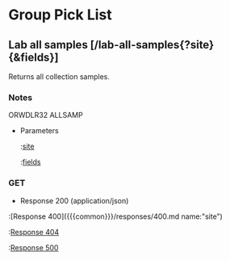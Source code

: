 # Group Pick List

## Lab all samples [/lab-all-samples{?site}{&fields}]

Returns all collection samples.

### Notes

ORWDLR32 ALLSAMP

+ Parameters

    :[site]({{{common}}}/parameters/site.md)

    :[fields]({{{common}}}/parameters/fields.md)

### GET

+ Response 200 (application/json)

:[Response 400]({{{common}}}/responses/400.md name:"site")

:[Response 404]({{{common}}}/responses/404.md)

:[Response 500]({{{common}}}/responses/500.md)



